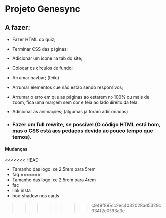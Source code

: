 # Projeto Genesync

## A fazer:

- Fazer HTML do quiz;
- Terminar CSS das páginas;
- Adicionar um ícone na tab do site;
- Colocar os círculos de fundo;
- Arrumar navbar; (feito)
- Arrumar elementos que não estão sendo responsivos;
- Arrumar o erro em que as páginas ao estarem no 100% ou mais de zoom, fica uma margem sem cor e feia ao lado direito da tela.
- Adicionar as animações; (algumas já foram adicionadas)

- ### Fazer um full rewrite, se possível (O código HTML está bom, mas o CSS está aos pedaços devido ao pouco tempo que temos).

#### Mudanças

<<<<<<< HEAD
- Tamanho das logo: de 2.5rem para 5rem
- faq
=======
- Tamanho das logo: de 2.5rem para 4rem
- fac 
- link insta
- box-shadow nos cards
>>>>>>> c949f897cc2ec4032028ad5329c334f2e0693a3c
